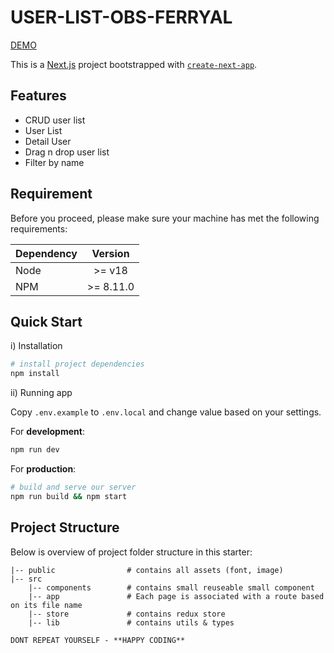 # USER-LIST-OBS-FERRYAL

[DEMO](https://obs-fe-ferryal.vercel.app/)

This is a [Next.js](https://nextjs.org/) project bootstrapped with [`create-next-app`](https://github.com/vercel/next.js/tree/canary/packages/create-next-app).

## Features
- CRUD user list
- User List
- Detail User
- Drag n drop user list
- Filter by name


## Requirement

Before you proceed, please make sure your machine has met the following requirements:

| Dependency |   Version   |
| ---------- | :---------: |
| Node       | >= v18      |
| NPM        |  >= 8.11.0  |

## Quick Start

i) Installation

```bash
# install project dependencies
npm install
```

ii) Running app

Copy `.env.example` to `.env.local` and change value based on your settings.

For **development**:

```bash
npm run dev
```

For **production**:

```bash
# build and serve our server
npm run build && npm start
```

## Project Structure

Below is overview of project folder structure in this starter:

<p>

```
|-- public                # contains all assets (font, image)
|-- src
    |-- components        # contains small reuseable small component
    |-- app               # Each page is associated with a route based on its file name
    |-- store             # contains redux store
    |-- lib               # contains utils & types
```

</p>

```
DONT REPEAT YOURSELF - **HAPPY CODING**
```